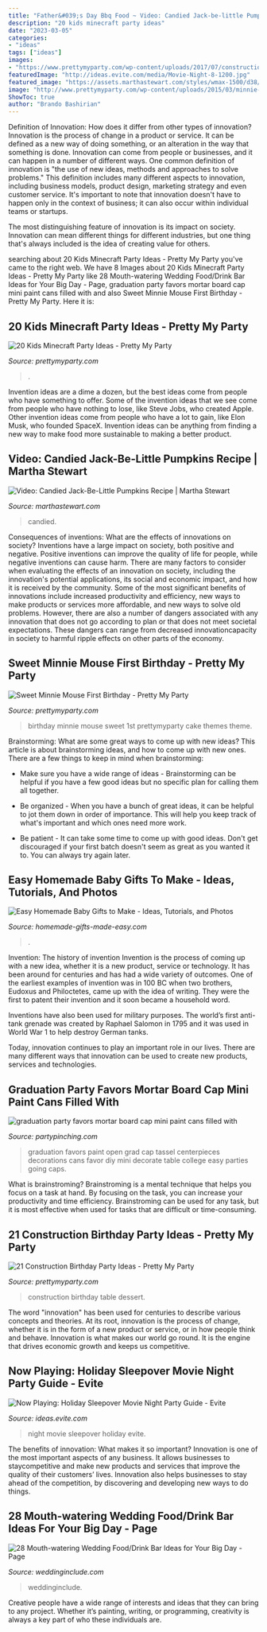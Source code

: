 ```yaml
---
title: "Father&#039;s Day Bbq Food ~ Video: Candied Jack-be-little Pumpkins Recipe"
description: "20 kids minecraft party ideas"
date: "2023-03-05"
categories:
- "ideas"
tags: ["ideas"]
images:
- "https://www.prettymyparty.com/wp-content/uploads/2017/07/construction-party-ideas-dessert-table.jpg"
featuredImage: "http://ideas.evite.com/media/Movie-Night-8-1200.jpg"
featured_image: "https://assets.marthastewart.com/styles/wmax-1500/d38/candied_jack-be-little_pumpkins_recipe/candied_jack-be-little_pumpkins_recipe_horiz.jpg?itok=7Kf48YKG"
image: "http://www.prettymyparty.com/wp-content/uploads/2015/03/minnie-mouse-first-birthday-ideas.jpg"
ShowToc: true
author: "Brando Bashirian"
---
```



Definition of Innovation: How does it differ from other types of innovation?
Innovation is the process of change in a product or service. It can be defined as a new way of doing something, or an alteration in the way that something is done. Innovation can come from people or businesses, and it can happen in a number of different ways. 
One common definition of innovation is "the use of new ideas, methods and approaches to solve problems." This definition includes many different aspects to innovation, including business models, product design, marketing strategy and even customer service. It's important to note that innovation doesn't have to happen only in the context of business; it can also occur within individual teams or startups. 

The most distinguishing feature of innovation is its impact on society. Innovation can mean different things for different industries, but one thing that's always included is the idea of creating value for others.

	

		
searching about 20 Kids Minecraft Party Ideas - Pretty My Party you've came to the right web. We have 8 Images about 20 Kids Minecraft Party Ideas - Pretty My Party like 28 Mouth-watering Wedding Food/Drink Bar Ideas for Your Big Day - Page, graduation party favors mortar board cap mini paint cans filled with and also Sweet Minnie Mouse First Birthday - Pretty My Party. Here it is:
		
    
## 20 Kids Minecraft Party Ideas - Pretty My Party

<img loading=lazy src="https://www.prettymyparty.com/wp-content/uploads/2017/06/minecraft-tnt-birthday-cake.jpg" onerror="this.onerror=null;this.src='https://tse1.mm.bing.net/th?id=OIP.Nf86K4GDwO6erSl9Yl5JygHaJ3&amp;pid=15.1';" alt="20 Kids Minecraft Party Ideas - Pretty My Party">

_Source: prettymyparty.com_

>. 

	

Invention ideas are a dime a dozen, but the best ideas come from people who have something to offer. Some of the invention ideas that we see come from people who have nothing to lose, like Steve Jobs, who created Apple. Other invention ideas come from people who have a lot to gain, like Elon Musk, who founded SpaceX. Invention ideas can be anything from finding a new way to make food more sustainable to making a better product.

    
## Video: Candied Jack-Be-Little Pumpkins Recipe | Martha Stewart

<img loading=lazy src="https://assets.marthastewart.com/styles/wmax-1500/d38/candied_jack-be-little_pumpkins_recipe/candied_jack-be-little_pumpkins_recipe_horiz.jpg?itok=7Kf48YKG" onerror="this.onerror=null;this.src='https://tse3.mm.bing.net/th?id=OIP.a_dbL70Dw-rbexJE1A1alAHaEK&amp;pid=15.1';" alt="Video: Candied Jack-Be-Little Pumpkins Recipe | Martha Stewart">

_Source: marthastewart.com_

>candied. 

	

Consequences of inventions: What are the effects of innovations on society?
Inventions have a large impact on society, both positive and negative. Positive inventions can improve the quality of life for people, while negative inventions can cause harm. There are many factors to consider when evaluating the effects of an innovation on society, including the innovation's potential applications, its social and economic impact, and how it is received by the community. Some of the most significant benefits of innovations include increased productivity and efficiency, new ways to make products or services more affordable, and new ways to solve old problems. However, there are also a number of dangers associated with any innovation that does not go according to plan or that does not meet societal expectations. These dangers can range from decreased innovationcapacity in society to harmful ripple effects on other parts of the economy.

    
## Sweet Minnie Mouse First Birthday - Pretty My Party

<img loading=lazy src="http://www.prettymyparty.com/wp-content/uploads/2015/03/minnie-mouse-first-birthday-ideas.jpg" onerror="this.onerror=null;this.src='https://tse2.mm.bing.net/th?id=OIP.26_fk2zHF8KfJsgeCNcOxgHaKl&amp;pid=15.1';" alt="Sweet Minnie Mouse First Birthday - Pretty My Party">

_Source: prettymyparty.com_

>birthday minnie mouse sweet 1st prettymyparty cake themes theme. 

	

Brainstorming: What are some great ways to come up with new ideas?
This article is about brainstorming ideas, and how to come up with new ones. There are a few things to keep in mind when brainstorming: 
- Make sure you have a wide range of ideas - Brainstorming can be helpful if you have a few good ideas but no specific plan for calling them all together. 

- Be organized - When you have a bunch of great ideas, it can be helpful to jot them down in order of importance. This will help you keep track of what's important and which ones need more work. 

- Be patient - It can take some time to come up with good ideas. Don't get discouraged if your first batch doesn't seem as great as you wanted it to. You can always try again later.

    
## Easy Homemade Baby Gifts To Make - Ideas, Tutorials, And Photos

<img loading=lazy src="https://www.homemade-gifts-made-easy.com/image-files/homemade-toddler-toys-montage-800x1299.jpg" onerror="this.onerror=null;this.src='https://tse4.mm.bing.net/th?id=OIP.scl-Afj7IbPx8fB6StctZwHaMB&amp;pid=15.1';" alt="Easy Homemade Baby Gifts to Make - Ideas, Tutorials, and Photos">

_Source: homemade-gifts-made-easy.com_

>. 

	

Invention: The history of invention
Invention is the process of coming up with a new idea, whether it is a new product, service or technology. It has been around for centuries and has had a wide variety of outcomes. 
One of the earliest examples of invention was in 100 BC when two brothers, Eudoxus and Philoctetes, came up with the idea of writing. They were the first to patent their invention and it soon became a household word. 

Inventions have also been used for military purposes. The world’s first anti-tank grenade was created by Raphael Salomon in 1795 and it was used in World War 1 to help destroy German tanks. 

Today, innovation continues to play an important role in our lives. There are many different ways that innovation can be used to create new products, services and technologies.

    
## Graduation Party Favors Mortar Board Cap Mini Paint Cans Filled With

<img loading=lazy src="http://partypinching.com/wp-content/uploads/2016/11/cache_4098887304.png" onerror="this.onerror=null;this.src='https://tse2.mm.bing.net/th?id=OIP.u7jLjQ5tKBmwjR5qidElMQHaJ4&amp;pid=15.1';" alt="graduation party favors mortar board cap mini paint cans filled with">

_Source: partypinching.com_

>graduation favors paint open grad cap tassel centerpieces decorations cans favor diy mini decorate table college easy parties going caps. 

	

What is brainstroming? Brainstroming is a mental technique that helps you focus on a task at hand. By focusing on the task, you can increase your productivity and time efficiency. Brainstroming can be used for any task, but it is most effective when used for tasks that are difficult or time-consuming.

    
## 21 Construction Birthday Party Ideas - Pretty My Party

<img loading=lazy src="https://www.prettymyparty.com/wp-content/uploads/2017/07/construction-party-ideas-dessert-table.jpg" onerror="this.onerror=null;this.src='https://tse2.mm.bing.net/th?id=OIP.FNiygM3jkBkMzPpRjGd0IgHaJ4&amp;pid=15.1';" alt="21 Construction Birthday Party Ideas - Pretty My Party">

_Source: prettymyparty.com_

>construction birthday table dessert. 

	

The word "innovation" has been used for centuries to describe various concepts and theories. At its root, innovation is the process of change, whether it is in the form of a new product or service, or in how people think and behave. Innovation is what makes our world go round. It is the engine that drives economic growth and keeps us competitive.

    
## Now Playing: Holiday Sleepover Movie Night Party Guide - Evite

<img loading=lazy src="http://ideas.evite.com/media/Movie-Night-8-1200.jpg" onerror="this.onerror=null;this.src='https://tse1.mm.bing.net/th?id=OIP.NSbQd6MsyEdR2d5ta_wMFwHaE8&amp;pid=15.1';" alt="Now Playing: Holiday Sleepover Movie Night Party Guide - Evite">

_Source: ideas.evite.com_

>night movie sleepover holiday evite. 

	

The benefits of innovation: What makes it so important?
Innovation is one of the most important aspects of any business. It allows businesses to staycompetitive and make new products and services that improve the quality of their customers’ lives. Innovation also helps businesses to stay ahead of the competition, by discovering and developing new ways to do things.

    
## 28 Mouth-watering Wedding Food/Drink Bar Ideas For Your Big Day - Page

<img loading=lazy src="https://www.weddinginclude.com/wp-content/uploads/2017/05/Food-Station-Ideas-Your-Guests-Will-Drool-Over.jpg" onerror="this.onerror=null;this.src='https://tse2.mm.bing.net/th?id=OIP.5OyvEMONTWfi-WZihH7qIwHaKS&amp;pid=15.1';" alt="28 Mouth-watering Wedding Food/Drink Bar Ideas for Your Big Day - Page">

_Source: weddinginclude.com_

>weddinginclude. 

	

Creative people have a wide range of interests and ideas that they can bring to any project. Whether it’s painting, writing, or programming, creativity is always a key part of who these individuals are.

